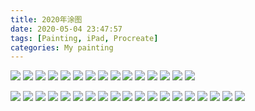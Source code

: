 ```yaml
---
title: 2020年涂图
date: 2020-05-04 23:47:57
tags: [Painting, iPad, Procreate]
categories: My painting
---
```


![](/uploads/draw-in-2020/01.jpg)
![](/uploads/draw-in-2020/02.jpg)
![](/uploads/draw-in-2020/03.jpg)
![](/uploads/draw-in-2020/04.png)
![](/uploads/draw-in-2020/05.png)
![](/uploads/draw-in-2020/06.jpg)
![](/uploads/draw-in-2020/07.jpg)
![](/uploads/draw-in-2020/08.jpg)
![](/uploads/draw-in-2020/09.png)
![](/uploads/draw-in-2020/10.png)
![](/uploads/draw-in-2020/11.jpg)
![](/uploads/draw-in-2020/12.jpg)
![](/uploads/draw-in-2020/13.jpg)
![](/uploads/draw-in-2020/14.png)
![](/uploads/draw-in-2020/15.png)

![](/uploads/why_write_study_ios_programming_with_daiming_book_and_draw_recently/08.jpg)
![](/uploads/why_write_study_ios_programming_with_daiming_book_and_draw_recently/09.jpg)
![](/uploads/why_write_study_ios_programming_with_daiming_book_and_draw_recently/10.jpg)
![](/uploads/why_write_study_ios_programming_with_daiming_book_and_draw_recently/11.jpg)
![](/uploads/why_write_study_ios_programming_with_daiming_book_and_draw_recently/12.jpg)
![](/uploads/why_write_study_ios_programming_with_daiming_book_and_draw_recently/13.jpg)
![](/uploads/why_write_study_ios_programming_with_daiming_book_and_draw_recently/14.jpg)
![](/uploads/why_write_study_ios_programming_with_daiming_book_and_draw_recently/15.jpg)
![](/uploads/why_write_study_ios_programming_with_daiming_book_and_draw_recently/16.jpg)
![](/uploads/why_write_study_ios_programming_with_daiming_book_and_draw_recently/17.jpg)
![](/uploads/why_write_study_ios_programming_with_daiming_book_and_draw_recently/19.jpg)
![](/uploads/why_write_study_ios_programming_with_daiming_book_and_draw_recently/20.jpg)
![](/uploads/why_write_study_ios_programming_with_daiming_book_and_draw_recently/21.jpg)
![](/uploads/why_write_study_ios_programming_with_daiming_book_and_draw_recently/22.jpg)
![](/uploads/why_write_study_ios_programming_with_daiming_book_and_draw_recently/23.jpg)
![](/uploads/why_write_study_ios_programming_with_daiming_book_and_draw_recently/24.jpg)
![](/uploads/why_write_study_ios_programming_with_daiming_book_and_draw_recently/25.jpg)
![](/uploads/why_write_study_ios_programming_with_daiming_book_and_draw_recently/26.jpg)
![](/uploads/why_write_study_ios_programming_with_daiming_book_and_draw_recently/27.jpg)

